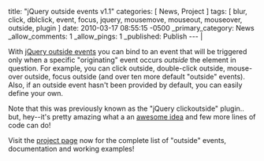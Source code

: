 title: "jQuery outside events v1.1"
categories: [ News, Project ]
tags: [ blur, click, dblclick, event, focus, jquery, mousemove, mouseout, mouseover, outside, plugin ]
date: 2010-03-17 08:55:15 -0500
_primary_category: News
_allow_comments: 1
_allow_pings: 1
_published: Publish
--- |

With [jQuery outside events][plugin] you can bind to an event that will be triggered only when a specific "originating" event occurs *outside* the element in question. For example, you can click outside, double-click outside, mouse-over outside, focus outside (and over ten more default "outside" events). Also, if an outside event hasn't been provided by default, you can easily define your own.

Note that this was previously known as the "jQuery clickoutside" plugin.. but, hey--it's pretty amazing what a an [awesome idea](http://blog.petersendidit.com/post/jquery-focusoutside-event/) and few more lines of code can do!

Visit the [project page][plugin] now for the complete list of "outside" events, documentation and working examples!

  [plugin]: http://benalman.com/projects/jquery-outside-events-plugin/
